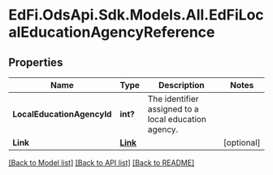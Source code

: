 # EdFi.OdsApi.Sdk.Models.All.EdFiLocalEducationAgencyReference
## Properties

Name | Type | Description | Notes
------------ | ------------- | ------------- | -------------
**LocalEducationAgencyId** | **int?** | The identifier assigned to a local education agency. | 
**Link** | [**Link**](Link.md) |  | [optional] 

[[Back to Model list]](../README.md#documentation-for-models) [[Back to API list]](../README.md#documentation-for-api-endpoints) [[Back to README]](../README.md)

